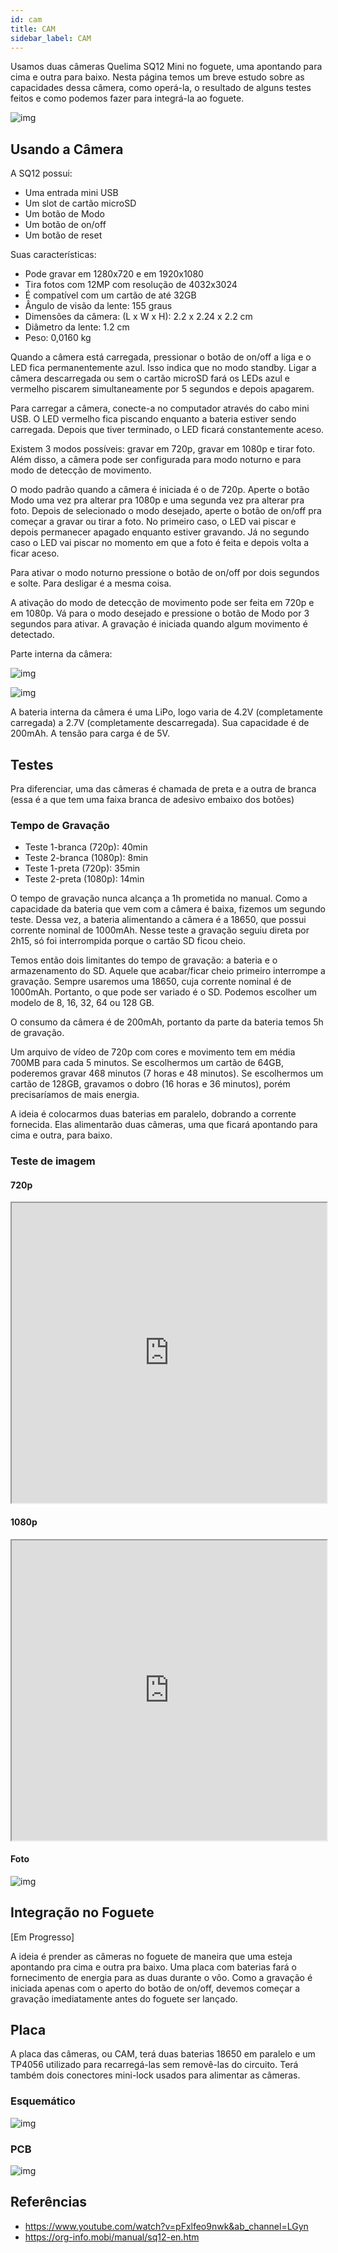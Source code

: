 ```yaml
---
id: cam
title: CAM
sidebar_label: CAM
---
```


Usamos duas câmeras Quelima SQ12 Mini no foguete, uma apontando para cima e outra para baixo. Nesta página temos um breve estudo sobre as capacidades dessa câmera, como operá-la, o resultado de alguns testes feitos e como podemos fazer para integrá-la ao foguete.

![img](/img/docs/aurora/hardware/placas/cam/cams.jpg)

## Usando a Câmera
A SQ12 possui:
- Uma entrada mini USB
- Um slot de cartão microSD
- Um botão de Modo
- Um botão de on/off
- Um botão de reset

Suas características:
- Pode gravar em 1280x720 e em 1920x1080
- Tira fotos com 12MP com resolução de 4032x3024
- É compatível com um cartão de até 32GB
- Ângulo de visão da lente: 155 graus
- Dimensões da câmera: (L x W x H): 2.2 x 2.24 x 2.2 cm
- Diâmetro da lente: 1.2 cm
- Peso: 0,0160 kg

Quando a câmera está carregada, pressionar o botão de on/off a liga e o LED fica permanentemente azul. Isso indica que no modo standby. Ligar a câmera descarregada ou sem o cartão microSD fará os LEDs azul e vermelho piscarem simultaneamente por 5 segundos e depois apagarem. 

Para carregar a câmera, conecte-a no computador através do cabo mini USB. O LED vermelho fica piscando enquanto a bateria estiver sendo carregada. Depois que tiver terminado, o LED ficará constantemente aceso.

Existem 3 modos possíveis: gravar em 720p, gravar em 1080p e tirar foto. Além disso, a câmera pode ser configurada para modo noturno e para modo de detecção de movimento. 

O modo padrão quando a câmera é iniciada é o de 720p. Aperte o botão Modo uma vez pra alterar pra 1080p e uma segunda vez pra alterar pra foto. Depois de selecionado o modo desejado, aperte o botão de on/off pra começar a gravar ou tirar a foto. No primeiro caso, o LED vai piscar e depois permanecer apagado enquanto estiver gravando. Já no segundo caso o LED vai piscar no momento em que a foto é feita e depois volta a ficar aceso.

Para ativar o modo noturno pressione o botão de on/off por dois segundos e solte. Para desligar é a mesma coisa. 

A ativação do modo de detecção de movimento pode ser feita em 720p e em 1080p. Vá para o modo desejado e pressione o botão de Modo por 3 segundos para ativar. A gravação é iniciada quando algum movimento é detectado.

Parte interna da câmera:

![img](/img/docs/aurora/hardware/placas/cam/camopen1.jpg)

![img](/img/docs/aurora/hardware/placas/cam/camopen2.jpg)

A bateria interna da câmera é uma LiPo, logo varia de 4.2V (completamente carregada) a 2.7V (completamente descarregada). Sua capacidade é de 200mAh. A tensão para carga é de 5V.
## Testes
Pra diferenciar, uma das câmeras é chamada de preta e a outra de branca (essa é a que tem uma faixa branca de adesivo embaixo dos botões)

### Tempo de Gravação
- Teste 1-branca (720p): 40min
- Teste 2-branca (1080p): 8min
- Teste 1-preta (720p): 35min
- Teste 2-preta (1080p): 14min

O tempo de gravação nunca alcança a 1h prometida no manual. Como a capacidade da bateria que vem com a câmera é baixa, fizemos um segundo teste. Dessa vez, a bateria alimentando a câmera é a 18650, que possui corrente nominal de 1000mAh. Nesse teste a gravação seguiu direta por 2h15, só foi interrompida porque o cartão SD ficou cheio.

Temos então dois limitantes do tempo de gravação: a bateria e o armazenamento do SD. Aquele que acabar/ficar cheio primeiro interrompe a gravação. Sempre usaremos uma 18650, cuja corrente nominal é de 1000mAh. Portanto, o que pode ser variado é o SD. Podemos escolher um modelo de 8, 16, 32, 64 ou 128 GB.

O consumo da câmera é de 200mAh, portanto da parte da bateria temos 5h de gravação.

Um arquivo de vídeo de 720p com cores e movimento tem em média 700MB para cada 5 minutos. Se escolhermos um cartão de 64GB, poderemos gravar 468 minutos (7 horas e 48 minutos). Se escolhermos um cartão de 128GB, gravamos o dobro (16 horas e 36 minutos), porém precisaríamos de mais energia.

A ideia é colocarmos duas baterias em paralelo, dobrando a corrente fornecida. Elas alimentarão duas câmeras, uma que ficará apontando para cima e outra, para baixo.

### Teste de imagem
#### 720p
<iframe src="https://drive.google.com/file/d/143g6DFIdr5MWDK8CQkfaOSXlGVvIr4ay/preview" width="100%" height="480" allowfullscreen="allowfullscreen"></iframe>

#### 1080p
<iframe src="https://drive.google.com/file/d/19KBzzOv6EgZHda-dK3Szl28xCJ_rxRMJ/preview" width="100%" height="480" allowfullscreen="allowfullscreen"></iframe>

#### Foto
![img](/img/docs/aurora/hardware/placas/cam/cam_pic.jpg)

## Integração no Foguete
[Em Progresso]

A ideia é prender as câmeras no foguete de maneira que uma esteja apontando pra cima e outra pra baixo. Uma placa com baterias fará o fornecimento de energia para as duas durante o vôo. Como a gravação é iniciada apenas com o aperto do botão de on/off, devemos começar a gravação imediatamente antes do foguete ser lançado.

## Placa

A placa das câmeras, ou CAM, terá duas baterias 18650 em paralelo e um TP4056 utilizado para recarregá-las sem removê-las do circuito. Terá também dois conectores mini-lock usados para alimentar as câmeras.

### Esquemático
![img](/img/docs/aurora/hardware/placas/cam/cam_schem.jpg)

### PCB
![img](/img/docs/aurora/hardware/placas/cam/cam_board.png)

## Referências
- https://www.youtube.com/watch?v=pFxlfeo9nwk&ab_channel=LGyn
- https://org-info.mobi/manual/sq12-en.htm